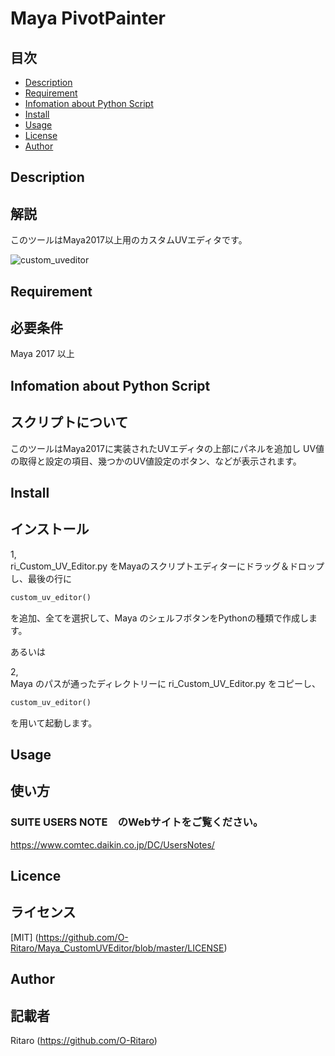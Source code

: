 # Maya PivotPainter  

目次
-----------------

  * [Description](#description)  
  * [Requirement](#requirement)  
  * [Infomation about Python Script](#infomation-about-python-script)  
  * [Install](#install)  
  * [Usage](#usage)  
  * [License](#license)  
  * [Author](#author)  

Description  
------------  
## 解説
このツールはMaya2017以上用のカスタムUVエディタです。

![custom_uveditor](https://user-images.githubusercontent.com/29208747/48949236-aa7a7200-ef7a-11e8-9162-ffab26dc337f.jpg)

Requirement  
------------  
## 必要条件
 Maya 2017 以上  


Infomation about Python Script
------------
## スクリプトについて
このツールはMaya2017に実装されたUVエディタの上部にパネルを追加し
UV値の取得と設定の項目、幾つかのUV値設定のボタン、などが表示されます。 


Install  
------------  
## インストール

1,  
ri_Custom_UV_Editor.py をMayaのスクリプトエディターにドラッグ＆ドロップし、最後の行に  
```py
custom_uv_editor()   
```
を追加、全てを選択して、Maya のシェルフボタンをPythonの種類で作成します。  

あるいは  

2,  
Maya のパスが通ったディレクトリーに ri_Custom_UV_Editor.py をコピーし、  
```py
custom_uv_editor()  
```
を用いて起動します。  


Usage  
------------  
## 使い方

### SUITE USERS NOTE　のWebサイトをご覧ください。
  https://www.comtec.daikin.co.jp/DC/UsersNotes/ 


Licence  
------------  
## ライセンス
[MIT] (https://github.com/O-Ritaro/Maya_CustomUVEditor/blob/master/LICENSE)

Author  
------------  
## 記載者
Ritaro (https://github.com/O-Ritaro)